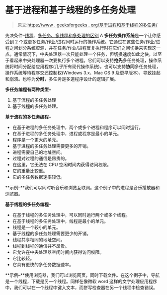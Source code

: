 # 基于进程和基于线程的多任务处理

> 原文:[https://www . geeksforgeeks . org/基于进程和基于线程的多任务/](https://www.geeksforgeeks.org/process-based-and-thread-based-multitasking/)

先决条件–[线程](https://www.geeksforgeeks.org/operarting-system-thread/)、[多任务、多线程和多处理的区别](https://www.geeksforgeeks.org/operating-system-difference-multitasking-multithreading-multiprocessing/)
A **多任务操作系统**是一个让你感受到 2 个或更多任务/作业/进程同时运行的操作系统。它通过在这些任务/作业/进程之间划分系统资源，并在任务/作业/进程反复执行时在它们之间切换来实现这一点。通常情况下，中央处理器一次只能处理一个任务，但切换速度如此之快，以至于看起来中央处理器一次要执行多个进程。它们可以支持**抢先**多任务处理，操作系统将时间分配给应用程序(几乎所有现代操作系统)，也可以支持**协同**多任务处理，操作系统等待程序交还控制权(Windows 3.x、Mac OS 9 及更早版本)，导致挂起和崩溃。也称为**分时**，多任务是多道程序设计的逻辑扩展。

**多任务编程有两种类型–**

1.  基于流程的多任务处理
2.  基于线程的多任务处理。

**基于流程的多任务编程–**

*   在基于进程的多任务处理中，两个或多个进程和程序可以同时运行。
*   在基于进程的多任务处理中，进程或程序是最小的单元。
*   程序是一个更大的单元。
*   基于进程的多任务处理需要更多的开销。
*   进程需要自己的地址空间。
*   过程对过程的通信是昂贵的。
*   在这里，它无法在 CPU 空闲时间内获得访问权限。
*   它的重量比较重。
*   它的多任务数据速率较低。

**示例–**我们可以同时听音乐和浏览互联网。这个例子中的进程是音乐播放器和浏览器。

**基于线程的多任务编程–**

*   在基于线程的多任务处理中，可以同时运行两个或多个线程。
*   在基于线程的多任务处理中，线程是最小的单元。
*   线程是一个较小的单元。
*   基于线程的多任务处理需要更少的开销。
*   线程共享相同的地址空间。
*   线程到线程的通信并不昂贵。
*   它允许在中央处理器空闲时间内获得访问权限。
*   它比较轻。
*   它具有更快的多任务数据速率。

**示例–**使用浏览器，我们可以浏览网页，同时下载文件。在这个例子中，导航是一个线程，下载是另一个线程。同样在像微软 word 这样的文字处理应用程序中，我们可以在一个线程中键入文本，而拼写检查器在另一个线程中检查错误。